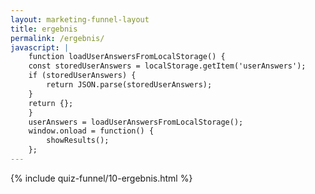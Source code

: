 ```yaml
---
layout: marketing-funnel-layout
title: ergebnis
permalink: /ergebnis/
javascript: |
    function loadUserAnswersFromLocalStorage() {
    const storedUserAnswers = localStorage.getItem('userAnswers');
    if (storedUserAnswers) {
        return JSON.parse(storedUserAnswers);
    }
    return {};
    }
    userAnswers = loadUserAnswersFromLocalStorage();
    window.onload = function() {
        showResults();
    };
---
```


{% include quiz-funnel/10-ergebnis.html %}
